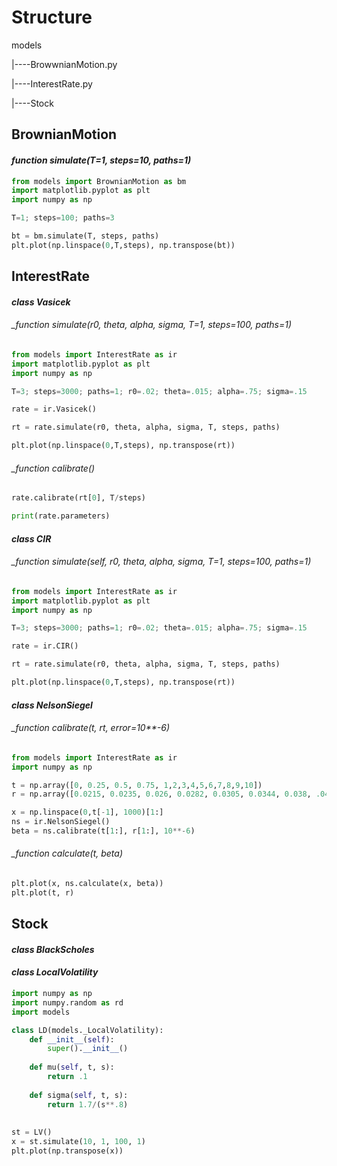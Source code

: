 # Structure

models

|----BrowwnianMotion.py

|----InterestRate.py

|----Stock

## BrownianMotion

#### _function simulate(T=1, steps=10, paths=1)_

```py
from models import BrownianMotion as bm
import matplotlib.pyplot as plt
import numpy as np

T=1; steps=100; paths=3

bt = bm.simulate(T, steps, paths)
plt.plot(np.linspace(0,T,steps), np.transpose(bt))
```

## InterestRate

#### _class Vasicek_

###### _function simulate(r0, theta, alpha, sigma, T=1, steps=100, paths=1)

```py
from models import InterestRate as ir
import matplotlib.pyplot as plt
import numpy as np

T=3; steps=3000; paths=1; r0=.02; theta=.015; alpha=.75; sigma=.15

rate = ir.Vasicek()

rt = rate.simulate(r0, theta, alpha, sigma, T, steps, paths)

plt.plot(np.linspace(0,T,steps), np.transpose(rt))
```

###### _function calibrate()

```py
rate.calibrate(rt[0], T/steps)

print(rate.parameters)

```

#### _class CIR_

###### _function simulate(self, r0, theta, alpha, sigma, T=1, steps=100, paths=1)

```py
from models import InterestRate as ir
import matplotlib.pyplot as plt
import numpy as np

T=3; steps=3000; paths=1; r0=.02; theta=.015; alpha=.75; sigma=.15

rate = ir.CIR()

rt = rate.simulate(r0, theta, alpha, sigma, T, steps, paths)

plt.plot(np.linspace(0,T,steps), np.transpose(rt))
```

#### _class NelsonSiegel_

###### _function calibrate(t, rt, error=10**-6)
```py
from models import InterestRate as ir
import numpy as np

t = np.array([0, 0.25, 0.5, 0.75, 1,2,3,4,5,6,7,8,9,10])
r = np.array([0.0215, 0.0235, 0.026, 0.0282, 0.0305, 0.0344, 0.038, .0425, .045, .0468, .0482, .0494, .0503, .0511])

x = np.linspace(0,t[-1], 1000)[1:]
ns = ir.NelsonSiegel()
beta = ns.calibrate(t[1:], r[1:], 10**-6)

```
###### _function calculate(t, beta)

```py
plt.plot(x, ns.calculate(x, beta))
plt.plot(t, r)
```

## Stock

#### _class BlackScholes_

#### _class LocalVolatility_
```py
import numpy as np
import numpy.random as rd
import models

class LD(models._LocalVolatility):
    def __init__(self):
        super().__init__()
            
    def mu(self, t, s):
        return .1
    
    def sigma(self, t, s):
        return 1.7/(s**.8)
    
    
st = LV()
x = st.simulate(10, 1, 100, 1)
plt.plot(np.transpose(x))

```